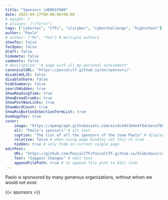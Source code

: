 ```yaml
---
title: "Sponsors \U0001F680"
date: 2025-09-27T00:00:00+00:00
# weight: 1
# aliases: ["/first"]
tags: ["cybersec", "CTFs", "olicyber", "cyberchallenge", "highschool"]
author: "Paolo"
# author: ["Me", "You"] # multiple authors
showToc: false
TocOpen: false
draft: false
hidemeta: false
comments: false
# description: "A page with all my personal achivement"
canonicalURL: "https://pascalctf.github.io/en/sponsors/"
disableHLJS: false
disableShare: false
hideSummary: false
searchHidden: true
ShowReadingTime: true
ShowBreadCrumbs: true
ShowPostNavLinks: true
ShowWordCount: true
ShowRssButtonInSectionTermList: true
UseHugoToc: true
cover:
    image: "https://opengraph.githubassets.com/eccdc445364e4f9dcbece7bb7f178f0756be13a48717c78ec94bf78c35861b9a/PascalCTF/PascalCTF.github.io" # image path/url
    alt: "Paolo's sponsors" # alt text
    caption: "The list of all the sponsors of the team Paolo" # display caption under cover
    relative: false # when using page bundles set this to true
    hidden: true # only hide on current single page
editPost:
    URL: "https://github.com/PascalCTF/PascalCTF.github.io/blob/main/content/en"
    Text: "Suggest Changes" # edit text
    appendFilePath: true # to append file path to Edit link
---
```


Paolo is sponsored by many generous organizations, without whom we would not exist.

{{< sponsors >}}